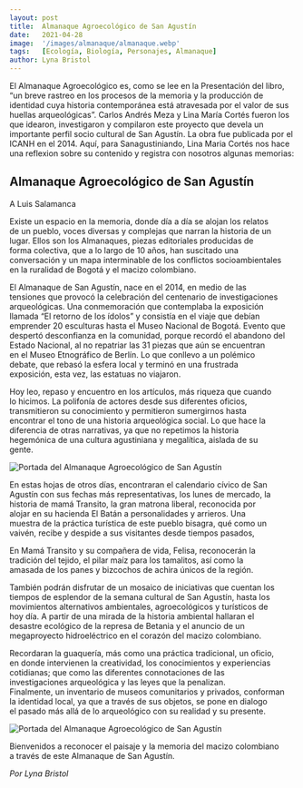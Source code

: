 ```yaml
---
layout: post
title:  Almanaque Agroecológico de San Agustín
date:   2021-04-28
image:  '/images/almanaque/almanaque.webp'
tags:   [Ecología, Biología, Personajes, Almanaque]
author: Lyna Bristol
---
```

El Almanaque Agroecológico es, como se lee en la Presentación del libro, “un breve rastreo en los procesos de la memoria y la producción de identidad cuya historia contemporánea está atravesada por el valor de sus huellas arqueológicas”. Carlos Andrés Meza y Lina María Cortés fueron los que idearon, investigaron y compilaron este proyecto que devela un importante perfil socio cultural de San Agustín. La obra fue publicada por el ICANH en el 2014. Aquí, para Sanagustiniando, Lina Maria Cortés nos hace una reflexion sobre su contenido y registra con nosotros algunas memorias:

## Almanaque Agroecológico de San Agustín

A Luis Salamanca

Existe un espacio en la memoria, donde día a día se alojan los relatos  
de un pueblo, voces diversas y complejas que narran la historia de un  
lugar. Ellos son los Almanaques, piezas editoriales producidas de  
forma colectiva, que a lo largo de 10 años, han suscitado una  
conversación y un mapa interminable de los conflictos socioambientales  
en la ruralidad de Bogotá y el macizo colombiano.

El Almanaque de San Agustín, nace en el 2014, en medio de las  
tensiones que provocó la celebración del centenario de investigaciones  
arqueológicas.  Una conmemoración que contemplaba la exposición  
llamada “El retorno de los ídolos” y consistía en el viaje que debían  
emprender 20 esculturas hasta el Museo Nacional de Bogotá.  Evento que  
despertó desconfianza en la comunidad, porque recordó el abandono del  
Estado Nacional, al no repatriar las 31 piezas que aún se encuentran  
en el Museo Etnográfico de Berlín. Lo que conllevo a un polémico  
debate, que rebasó la esfera local y terminó en una frustrada  
exposición, esta vez, las estatuas no viajaron.

Hoy leo, repaso y encuentro en los artículos, más riqueza que cuando  
lo hicimos.  La polifonía de actores desde sus diferentes oficios,  
transmitieron su conocimiento y permitieron sumergirnos hasta  
encontrar el tono de una historia arqueológica social.  Lo que hace la  
diferencia de otras narrativas, ya que no repetimos la historia  
hegemónica de una cultura agustiniana y megalítica, aislada de su  
gente.

![Portada del Almanaque Agroecológico de San Agustín]({{site.baseurl}}/images/almanaque/almanaque1.webp)

En estas hojas de otros días, encontraran el calendario cívico de San  
Agustín con sus fechas más representativas, los lunes de mercado, la  
historia de mamá Transito, la gran matrona liberal, reconocida por  
alojar en su hacienda El Batán a personalidades y arrieros.  Una  
muestra de la práctica turística de este pueblo bisagra, qué como un  
vaivén, recibe y despide a sus visitantes desde tiempos pasados,

En Mamá Transito y su compañera de vida, Felisa, reconocerán la  
tradición del tejido, el pilar maíz para los tamalitos, así como la  
amasada de los panes y bizcochos de achira únicos de la región.

También podrán disfrutar de un mosaico de iniciativas que cuentan los  
tiempos de esplendor de la semana cultural de San Agustín, hasta los  
movimientos alternativos ambientales, agroecológicos y turísticos de  
hoy día. A partir de una mirada de la historia ambiental hallaran el  
desastre ecológico de la represa de Betania y el anuncio de un  
megaproyecto hidroeléctrico en el corazón del macizo colombiano.

Recordaran la guaquería, más como una práctica tradicional, un oficio,  
en donde intervienen la creatividad, los conocimientos y experiencias  
cotidianas; que como las diferentes connotaciones de las  
investigaciones arqueológica y las leyes que la penalizan.  
Finalmente, un inventario de museos comunitarios y privados, conforman  
la identidad local, ya que a través de sus objetos, se pone en dialogo  
el pasado más allá de lo arqueológico con su realidad y su presente.

![Portada del Almanaque Agroecológico de San Agustín]({{site.baseurl}}/images/almanaque/almanaque2.webp)

Bienvenidos a reconocer el paisaje y la memoria del macizo colombiano  
a través de este Almanaque de San Agustín.

<cite>Por Lyna Bristol</cite>

<!-- Puedes descargar aquí el [Almanaque Agroecológico de San Agustín](https://drive.google.com/file/d/1rOgM9DG6VxyKVAvtDB7awB3Rjz2aS-iB/view?ts=6085d827) -->
